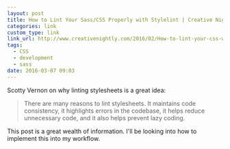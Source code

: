 ```yaml
---
layout: post
title: How to Lint Your Sass/CSS Properly with Stylelint | Creative Nightly
categories: link
custom_type: link
link_url: http://www.creativenightly.com/2016/02/How-to-lint-your-css-with-stylelint/
tags:
  - CSS
  - development
  - sass
date: 2016-03-07 09:03
---
```

Scotty Vernon on why linting stylesheets is a great idea:

>There are many reasons to lint stylesheets. It maintains code consistency, it highlights errors in the codebase, it helps reduce unnecessary code, and it also helps prevent lazy coding.

This post is a great wealth of information. I'll be looking into how to implement this into my workflow.

